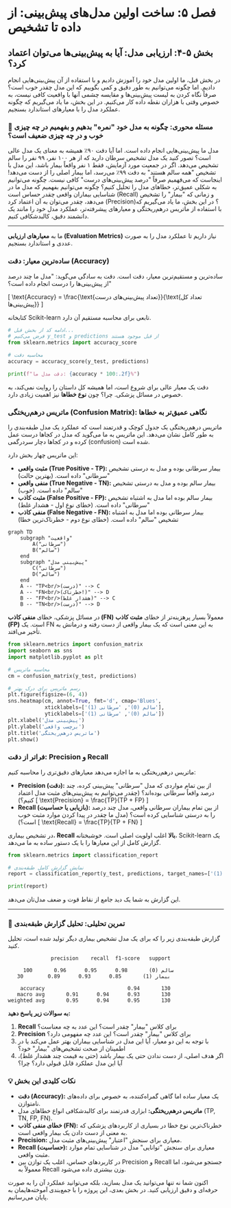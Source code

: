 # فصل ۵: ساخت اولین مدل‌های پیش‌بینی: از داده تا تشخیص

## بخش ۵-۴: ارزیابی مدل: آیا به پیش‌بینی‌ها می‌توان اعتماد کرد؟

در بخش قبل، ما اولین مدل خود را آموزش دادیم و با استفاده از آن پیش‌بینی‌هایی انجام دادیم. اما چگونه می‌توانیم به طور دقیق و کمی بگوییم که این مدل چقدر خوب است؟ صرفاً نگاه کردن به لیست پیش‌بینی‌ها و مقایسه چشمی آنها با واقعیت کافی نیست، به خصوص وقتی با هزاران نقطه داده کار می‌کنیم. در این بخش، ما یاد می‌گیریم که چگونه عملکرد مدل را با معیارهای استاندارد بسنجیم.

### 🎯 مسئله محوری: چگونه به مدل خود "نمره" بدهیم و بفهمیم در چه چیزی خوب و در چه چیزی ضعیف است؟

مدل ما پیش‌بینی‌هایی انجام داده است. اما آیا دقت ۹۰٪ همیشه به معنای یک مدل عالی است؟ تصور کنید یک مدل تشخیص سرطان دارید که از هر ۱۰۰ نفر، ۹۹ نفر را سالم تشخیص می‌دهد. اگر در جمعیت مورد آزمایش، فقط ۱ نفر واقعاً بیمار باشد، این مدل با تشخیص "همه سالم هستند" به دقت ۹۹٪ می‌رسد، اما بیمار اصلی را از دست می‌دهد! اینجاست که می‌فهمیم صرفاً "درصد پیش‌بینی‌های درست" کافی نیست. چگونه می‌توانیم به شکلی عمیق‌تر، خطاهای مدل را تحلیل کنیم؟ چگونه می‌توانیم بفهمیم که مدل ما در شناسایی بیماران واقعی چقدر حساس است (Recall) و زمانی که "بیمار" را تشخیص می‌دهد، چقدر می‌توان به آن اعتماد کرد (Precision)؟ در این بخش، ما یاد می‌گیریم که با استفاده از ماتریس درهم‌ریختگی و معیارهای پیشرفته‌تر، عملکرد مدل خود را مانند یک دانشمند دقیق، کالبدشکافی کنیم.

---

ما به **معیارهای ارزیابی (Evaluation Metrics)** نیاز داریم تا عملکرد مدل را به صورت عددی و استاندارد بسنجیم.

### ساده‌ترین معیار: دقت (Accuracy)

ساده‌ترین و مستقیم‌ترین معیار، دقت است. دقت به سادگی می‌گوید: "مدل ما چند درصد از پیش‌بینی‌ها را درست انجام داده است؟"

\[ \text{Accuracy} = \frac{\text{تعداد پیش‌بینی‌های درست}}{\text{تعداد کل پیش‌بینی‌ها}} \]

کتابخانه Scikit-learn تابعی برای محاسبه مستقیم آن دارد.

```python
# ادامه کد از بخش قبل...
# فرض می‌کنیم y_test و predictions از قبل موجود هستند
from sklearn.metrics import accuracy_score

# محاسبه دقت
accuracy = accuracy_score(y_test, predictions)

print(f"دقت مدل ما: {accuracy * 100:.2f}%")
```

دقت یک معیار عالی برای شروع است، اما همیشه کل داستان را روایت نمی‌کند، به خصوص در مسائل پزشکی. چرا؟ چون **نوع خطاها** نیز اهمیت زیادی دارد.

### ماتریس درهم‌ریختگی (Confusion Matrix): نگاهی عمیق‌تر به خطاها

ماتریس درهم‌ریختگی یک جدول کوچک و قدرتمند است که عملکرد یک مدل طبقه‌بندی را به طور کامل نشان می‌دهد. این ماتریس به ما می‌گوید که مدل در کجاها درست عمل کرده و در کجاها دچار سردرگمی (confusion) شده است.

این ماتریس چهار بخش دارد:

- **مثبت واقعی (True Positive - TP):** بیمار سرطانی بوده و مدل به درستی تشخیص "سرطانی" داده است. (بهترین حالت)
- **منفی واقعی (True Negative - TN):** بیمار سالم بوده و مدل به درستی تشخیص "سالم" داده است. (خوب)
- **مثبت کاذب (False Positive - FP):** بیمار سالم بوده اما مدل به اشتباه تشخیص "سرطانی" داده است. (خطای نوع اول - هشدار غلط)
- **منفی کاذب (False Negative - FN):** بیمار سرطانی بوده اما مدل به اشتباه تشخیص "سالم" داده است. (خطای نوع دوم - خطرناک‌ترین خطا)

```mermaid
graph TD
    subgraph "واقعیت"
        A("سرطانی")
        B("سالم")
    end
    subgraph "پیش‌بینی مدل"
        C("سرطانی")
        D("سالم")
    end
    A -- "TP<br/>(درست)" --> C
    A -- "FN<br/>(خطرناک!)" --> D
    B -- "FP<br/>(هشدار غلط)" --> C
    B -- "TN<br/>(درست)" --> D
```

در مسائل پزشکی، خطای **منفی کاذب (FN)** معمولاً بسیار پرهزینه‌تر از خطای **مثبت کاذب (FP)** است. یک FN به این معنی است که یک بیمار واقعی از دست رفته و درمانش به تأخیر می‌افتد.

```python
from sklearn.metrics import confusion_matrix
import seaborn as sns
import matplotlib.pyplot as plt

# محاسبه ماتریس
cm = confusion_matrix(y_test, predictions)

# رسم ماتریس برای درک بهتر
plt.figure(figsize=(6, 4))
sns.heatmap(cm, annot=True, fmt='d', cmap='Blues',
            xticklabels=['سالم (0)', 'سرطانی (1)'],
            yticklabels=['سالم (0)', 'سرطانی (1)'])
plt.xlabel('پیش‌بینی مدل')
plt.ylabel('برچسب واقعی')
plt.title('ماتریس درهم‌ریختگی')
plt.show()
```

### فراتر از دقت: Precision و Recall

ماتریس درهم‌ریختگی به ما اجازه می‌دهد معیارهای دقیق‌تری را محاسبه کنیم:

- **Precision (دقت):** از بین تمام مواردی که مدل "سرطانی" پیش‌بینی کرده، چند درصد واقعاً سرطانی بوده‌اند؟ (چقدر می‌توانیم به پیش‌بینی‌های مثبت مدل اعتماد کنیم؟)
  \[ \text{Precision} = \frac{TP}{TP + FP} \]
- **Recall (بازیابی یا حساسیت):** از بین تمام بیماران سرطانی واقعی، مدل چند درصد را به درستی شناسایی کرده است؟ (مدل ما چقدر در پیدا کردن موارد مثبت خوب است؟)
  \[ \text{Recall} = \frac{TP}{TP + FN} \]

در تشخیص بیماری، **Recall بالا** اغلب اولویت اصلی است. خوشبختانه، Scikit-learn یک گزارش کامل از این معیارها را با یک دستور ساده به ما می‌دهد.

```python
from sklearn.metrics import classification_report

# نمایش گزارش کامل طبقه‌بندی
report = classification_report(y_test, predictions, target_names=['سالم (0)', 'سرطانی (1)'])

print(report)
```

این گزارش به شما یک دید جامع از نقاط قوت و ضعف مدل‌تان می‌دهد.

---

### 🔬 تمرین تحلیلی: تحلیل گزارش طبقه‌بندی

گزارش طبقه‌بندی زیر را که برای یک مدل تشخیص بیماری دیگر تولید شده است، تحلیل کنید.

```
              precision    recall  f1-score   support

     سالم (0)       0.98      0.95      0.96       100
   بیمار (1)       0.85      0.93      0.89        30

    accuracy                           0.94       130
   macro avg       0.91      0.94      0.93       130
weighted avg       0.95      0.94      0.95       130
```

**به سوالات زیر پاسخ دهید:**

1.  **Recall** برای کلاس "بیمار" چقدر است؟ این عدد به چه معناست؟
2.  **Precision** برای کلاس "بیمار" چقدر است؟ این عدد چه مفهومی دارد؟
3.  با توجه به این دو معیار، آیا این مدل در شناسایی بیماران بهتر عمل می‌کند یا در اطمینان از صحت تشخیص‌های "بیمار" خود؟
4.  اگر هدف اصلی، از دست ندادن حتی یک بیمار باشد (حتی به قیمت چند هشدار غلط)، آیا این مدل عملکرد قابل قبولی دارد؟ چرا؟

### 💡 نکات کلیدی این بخش

- **دقت (Accuracy):** یک معیار ساده اما گاهی گمراه‌کننده، به خصوص برای داده‌های نامتوازن.
- **ماتریس درهم‌ریختگی:** ابزاری قدرتمند برای کالبدشکافی انواع خطاهای مدل (TP, TN, FP, FN).
- **خطای منفی کاذب (FN):** خطرناک‌ترین نوع خطا در بسیاری از کاربردهای پزشکی که به معنی از دست دادن یک بیمار واقعی است.
- **Precision:** معیاری برای سنجش "اعتبار" پیش‌بینی‌های مثبت مدل.
- **Recall (حساسیت):** معیاری برای سنجش "توانایی" مدل در شناسایی تمام موارد مثبت واقعی.
- در کاربردهای حساس، اغلب یک توازن بین Precision و Recall جستجو می‌شود، اما معمولاً به Recall وزن بیشتری داده می‌شود.

اکنون شما نه تنها می‌توانید یک مدل بسازید، بلکه می‌توانید عملکرد آن را به صورت حرفه‌ای و دقیق ارزیابی کنید. در بخش بعدی، این پروژه را با جمع‌بندی آموخته‌هایمان به پایان می‌رسانیم.
